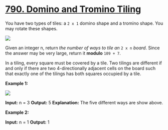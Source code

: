 # [790. Domino and Tromino Tiling](https://leetcode.com/problems/domino-and-tromino-tiling/)
You have two types of tiles: a  `2 x 1`  domino shape and a tromino shape. You may rotate these shapes.

![](https://assets.leetcode.com/uploads/2021/07/15/lc-domino.jpg)

Given an integer n, return  _the number of ways to tile an_  `2 x n`  _board_. Since the answer may be very large, return it  **modulo**  `109 + 7`.

In a tiling, every square must be covered by a tile. Two tilings are different if and only if there are two 4-directionally adjacent cells on the board such that exactly one of the tilings has both squares occupied by a tile.

**Example 1:**

![](https://assets.leetcode.com/uploads/2021/07/15/lc-domino1.jpg)

**Input:** n = 3
**Output:** 5
**Explanation:** The five different ways are show above.

**Example 2:**

**Input:** n = 1
**Output:** 1
